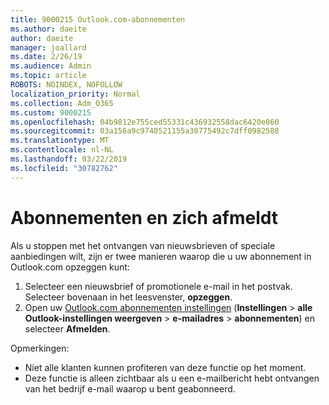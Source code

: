 ```yaml
---
title: 9000215 Outlook.com-abonnementen
ms.author: daeite
author: daeite
manager: joallard
ms.date: 2/26/19
ms.audience: Admin
ms.topic: article
ROBOTS: NOINDEX, NOFOLLOW
localization_priority: Normal
ms.collection: Adm_O365
ms.custom: 9000215
ms.openlocfilehash: 04b9812e755ced55331c436932558dac6420e060
ms.sourcegitcommit: 03a156a9c9740521155a30775492c7dff0982588
ms.translationtype: MT
ms.contentlocale: nl-NL
ms.lasthandoff: 03/22/2019
ms.locfileid: "30782762"
---
```

# <a name="subscriptions-and-unsubscribing"></a>Abonnementen en zich afmeldt

Als u stoppen met het ontvangen van nieuwsbrieven of speciale aanbiedingen wilt, zijn er twee manieren waarop die u uw abonnement in Outlook.com opzeggen kunt:

1. Selecteer een nieuwsbrief of promotionele e-mail in het postvak. Selecteer bovenaan in het leesvenster, **opzeggen**.
2. Open uw [Outlook.com abonnementen instellingen](https://outlook.live.com/mail/options/mail/brandsSubscriptions) (**Instellingen** > **alle Outlook-instellingen weergeven** > **e-mailadres** > **abonnementen**) en selecteer **Afmelden**.

Opmerkingen:

- Niet alle klanten kunnen profiteren van deze functie op het moment.
- Deze functie is alleen zichtbaar als u een e-mailbericht hebt ontvangen van het bedrijf e-mail waarop u bent geabonneerd.